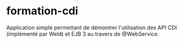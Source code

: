 # formation-cdi
Application simple permettant de démontrer l'utilisation des API CDI (implémenté par Weld) et EJB 3 au travers de @WebService.
